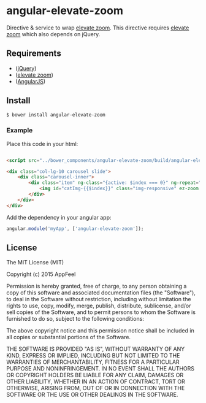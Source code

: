 angular-elevate-zoom
========================

Directive & service to wrap [elevate zoom](http://www.elevateweb.co.uk/image-zoom/examples). This directive requires [elevate zoom](https://github.com/elevateweb/elevatezoom) which also depends on jQuery.

## Requirements
- ([jQuery](http://jquery.com/))
- ([elevate zoom](https://github.com/elevateweb/elevatezoom))
- ([AngularJS](http://angularjs.org/))

## Install

```bash
$ bower install angular-elevate-zoom
```

### Example

Place this code in your html:

```html

<script src="../bower_components/angular-elevate-zoom/build/angular-elevate-zoom.min.js"></script>

<div class="col-lg-10 carousel slide">
    <div class="carousel-inner">
        <div class="item" ng-class="{active: $index === 0}" ng-repeat="image in images">
            <img id="catImg-{{$index}}" class="img-responsive" ez-zoom ng-src="{{image.catalog}}" alt="{{image.alt}}" title="{{image.alt}}" ez-zoom-config="{'tint':true, 'tintColour':'#F90', 'tintOpacity':0.5}" ez-zoom-image="{{selectedCarouselImage == $index ? image.zoom : ''}}">
        </div>
    </div>
</div>
```

Add the dependency in your angular app:

```javascript
angular.module('myApp', ['angular-elevate-zoom']);
```


## License
The MIT License (MIT)

Copyright (c) 2015 AppFeel

Permission is hereby granted, free of charge, to any person obtaining a copy
of this software and associated documentation files (the "Software"), to deal
in the Software without restriction, including without limitation the rights
to use, copy, modify, merge, publish, distribute, sublicense, and/or sell
copies of the Software, and to permit persons to whom the Software is
furnished to do so, subject to the following conditions:

The above copyright notice and this permission notice shall be included in all
copies or substantial portions of the Software.

THE SOFTWARE IS PROVIDED "AS IS", WITHOUT WARRANTY OF ANY KIND, EXPRESS OR
IMPLIED, INCLUDING BUT NOT LIMITED TO THE WARRANTIES OF MERCHANTABILITY,
FITNESS FOR A PARTICULAR PURPOSE AND NONINFRINGEMENT. IN NO EVENT SHALL THE
AUTHORS OR COPYRIGHT HOLDERS BE LIABLE FOR ANY CLAIM, DAMAGES OR OTHER
LIABILITY, WHETHER IN AN ACTION OF CONTRACT, TORT OR OTHERWISE, ARISING FROM,
OUT OF OR IN CONNECTION WITH THE SOFTWARE OR THE USE OR OTHER DEALINGS IN THE
SOFTWARE.
